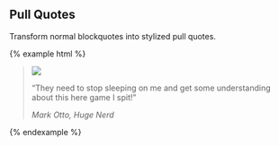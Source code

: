 ## Pull Quotes

Transform normal blockquotes into stylized pull quotes.

{% example html %}
<blockquote class="pull-quote">
  <img class="rounded-circle" src="{{ relative }}assets/img/avatar-mdo.png">
  <p>
    “They need to stop sleeping on me and get some understanding about this here game I spit!”
  </p>
  <cite>Mark Otto, Huge Nerd</cite>
</blockquote>
{% endexample %}
